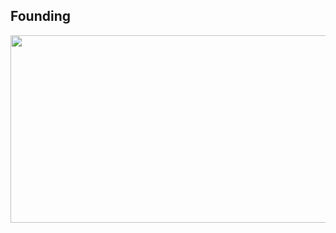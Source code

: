 ## Founding



<img src="https://user-images.githubusercontent.com/73356412/224750626-e6cb87fe-031e-473d-8a0f-be2f00136471.png"  width="600" height="300">


